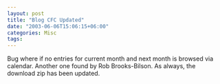 ```yaml
---
layout: post
title: "Blog CFC Updated"
date: "2003-06-06T15:06:15+06:00"
categories: Misc 
tags: 
---
```


Bug where if no entries for current month and next month is browsed via calendar. Another one found by Rob Brooks-Bilson. As always, the download zip has been updated.